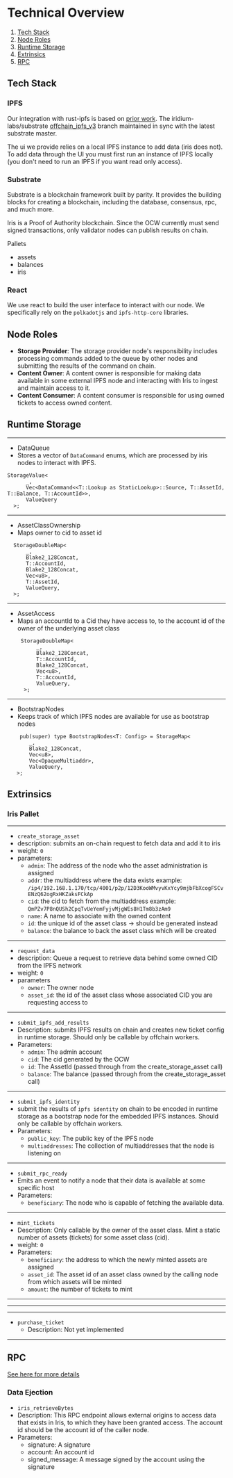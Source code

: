 # Technical Overview

1. [Tech Stack](#tech-stack)
2. [Node Roles](#node-roles)
3. [Runtime Storage](#runtime-storage)
4. [Extrinsics](#extrinsics)
5. [RPC](#rpc)

## Tech Stack
### IPFS
Our integration with rust-ipfs is based on [prior work](https://rs-ipfs.github.io/offchain-ipfs-manual/introduction.html). The iridium-labs/substrate [offchain_ipfs_v3](https://github.com/iridium-labs/substrate/tree/offchain_ipfs_v3) branch maintained in sync with the latest substrate master. 

The ui we provide relies on a local IPFS instance to add data (iris does not). To add data through the UI you must first run an instance of IPFS locally (you don't need to run an IPFS if you want read only access).

### Substrate
Substrate is a blockchain framework built by parity. It provides the building blocks for creating a blockchain, including the database, consensus, rpc, and much more. 

Iris is a Proof of Authority blockchain. Since the OCW currently must send signed transactions, only validator nodes can publish results on chain.

Pallets
- assets 
- balances
- iris


### React
We use react to build the user interface to interact with our node. We specifically rely on the `polkadotjs` and `ipfs-http-core` libraries.

## Node Roles
- **Storage Provider**: The storage provider node's responsibility includes processing commands added to the queue by other nodes and submitting the results of the command on chain. 
- **Content Owner**: A content owner is responsible for making data available in some external IPFS node and interacting with Iris to ingest and maintain access to it.
- **Content Consumer**: A content consumer is responsible for using owned tickets to access owned content.

## Runtime Storage
---
* DataQueue
* Stores a vector of `DataCommand` enums, which are processed by iris nodes to interact with IPFS.
```
StorageValue<
      _,
      Vec<DataCommand<<T::Lookup as StaticLookup>::Source, T::AssetId, T::Balance, T::AccountId>>,
      ValueQuery
  >;
```
---

 * AssetClassOwnership
 * Maps owner to cid to asset id
  ```
    StorageDoubleMap<
        _,
        Blake2_128Concat,
        T::AccountId,
        Blake2_128Concat,
        Vec<u8>,
        T::AssetId,
        ValueQuery,
    >;
  ```  

---  
* AssetAccess
* Maps an accountId to a Cid they have access to, to the account id of the owner of the underlying asset class
  ```
   StorageDoubleMap<
        _,
        Blake2_128Concat,
        T::AccountId,
        Blake2_128Concat,
        Vec<u8>,
        T::AccountId,
        ValueQuery,
    >;
  ```

---
* BootstrapNodes
* Keeps track of which IPFS nodes are available for use as bootstrap nodes
 ```
     pub(super) type BootstrapNodes<T: Config> = StorageMap<
        _,
        Blake2_128Concat,
        Vec<u8>,
        Vec<OpaqueMultiaddr>,
        ValueQuery,
    >;
  ```

## Extrinsics

### Iris Pallet
--- 
* `create_storage_asset`
* description: submits an on-chain request to fetch data and add it to iris 
* weight: `0`
* parameters:
  * `admin`: The address of the node who the asset administration is assigned
  * `addr`: the multiaddress where the data exists
       example: `/ip4/192.168.1.170/tcp/4001/p2p/12D3KooWMvyvKxYcy9mjbFbXcogFSCvENzQ62ogRxHKZaksFCkAp`
  * `cid`: the cid to fetch from the multiaddress
       example: `QmPZv7P8nQUSh2CpqTvUeYemFyjvMjgWEs8H1Tm8b3zAm9`
  * `name`: A name to associate with the owned content
  * `id`: the unique id of the asset class -> should be generated instead
  * `balance`: the balance to back the asset class which will be created
---
* `request_data`
* description: Queue a request to retrieve data behind some owned CID from the IPFS network
* weight: `0`
* parameters
  * `owner`: The owner node
  * `asset_id`: the id of the asset class whose associated CID you are requesting access to
---
* `submit_ipfs_add_results`
* Description: submits IPFS results on chain and creates new ticket config in runtime storage. Should only be callable by offchain workers.
* Parameters:
  * `admin`: The admin account
  * `cid`: The cid generated by the OCW
  * `id`: The AssetId (passed through from the create_storage_asset call)
  * `balance`: The balance (passed through from the create_storage_asset call)
---
* `submit_ipfs_identity`
* submit the results of `ipfs identity` on chain to be encoded in runtime storage as a bootstrap node for the embedded IPFS instances. Should only be callable by offchain workers.
* Parameters:
  * `public_key`: The public key of the IPFS node
  * `multiaddresses`: The collection of multiaddresses that the node is listening on
---
* `submit_rpc_ready`
* Emits an event to notify a node that their data is available at some specific host
* Parameters:
  * `beneficiary`: The node who is capable of fetching the available data.
---
* `mint_tickets`
* Description: Only callable by the owner of the asset class. Mint a static number of assets (tickets) for some asset class (cid).
 * weight: `0`
 * Parameters:
   * `beneficiary`: the address to which the newly minted assets are assigned
   * `asset_id`: The asset id of an asset class owned by the calling node from which assets will be minted
   * `amount`: the number of tickets to mint
---

---

---
* `purchase_ticket`
  * Description: Not yet implemented

---

## RPC 

[See here for more details](./chapter_5.md)

### Data Ejection 
- `iris_retrieveBytes`
- Description: This RPC endpoint allows external origins to access data that exists in Iris, to which they have been granted access. The account id should be the account id of the caller node.
- Parameters:
  - signature: A signature
  - account: An account id 
  - signed_message: A message signed by the account using the signature



